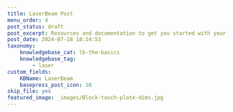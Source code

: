 ```yaml
---
title: LaserBeam Post
menu_order: 4
post_status: draft
post_excerpt: Resources and documentation to get you started with your LaserBeam. You will find info about routers, software, assembly, end mills - everything you need to get started.
post_date: 2024-07-18 18:14:53
taxonomy:
    knowledgebase_cat: lb-the-basics
    knowledgebase_tag:
        - laser
custom_fields:
    KBName: LaserBeam
    basepress_post_icon: 10
skip_file: yes
featured_image: _images/Block-touch-plate-dims.jpg
---
```


